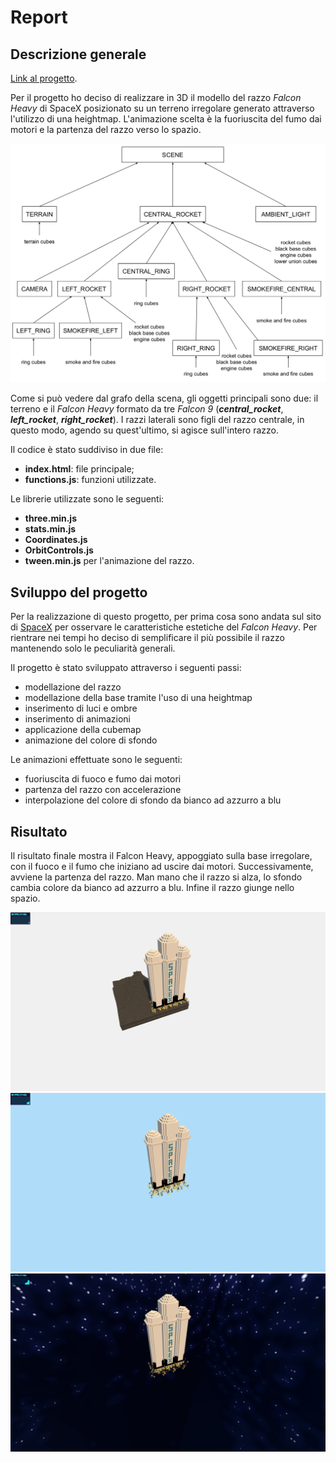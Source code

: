 # Report 
## Descrizione generale
[Link al progetto](https://cocuma22.github.io/Falcon-Heavy-with-boxes/).

Per il progetto ho deciso di realizzare in 3D il modello del razzo *Falcon Heavy* di SpaceX posizionato su un terreno irregolare generato attraverso l'utilizzo di una heightmap. L'animazione scelta è la fuoriuscita del fumo dai motori e la partenza del razzo verso lo spazio. 

![Scene graph](/resources/scene_graph.jpeg)

Come si può vedere dal grafo della scena, gli oggetti principali sono due: il terreno e il *Falcon Heavy* formato da tre *Falcon 9* (***central_rocket***, ***left_rocket***, ***right_rocket***). I razzi laterali sono figli del razzo centrale, in questo modo, agendo su quest'ultimo, si agisce sull'intero razzo.  

Il codice è stato suddiviso in due file: 

- **index.html**: file principale;
- **functions.js**: funzioni utilizzate.

Le librerie utilizzate sono le seguenti:

- **three.min.js**
- **stats.min.js**
- **Coordinates.js**
- **OrbitControls.js**
- **tween.min.js** per l'animazione del razzo.

## Sviluppo del progetto
Per la realizzazione di questo progetto, per prima cosa sono andata sul sito di [SpaceX](http://www.spacex.com/falcon-heavy) per osservare le caratteristiche estetiche del *Falcon Heavy*. Per rientrare nei tempi ho deciso di semplificare il più possibile il razzo mantenendo solo le peculiarità generali. 

Il progetto è stato sviluppato attraverso i seguenti passi: 

- modellazione del razzo 
- modellazione della base tramite l'uso di una heightmap
- inserimento di luci e ombre
- inserimento di animazioni
- applicazione della cubemap
- animazione del colore di sfondo

Le animazioni effettuate sono le seguenti: 

- fuoriuscita di fuoco e fumo dai motori
- partenza del razzo con accelerazione 
- interpolazione del colore di sfondo da bianco ad azzurro a blu


## Risultato
Il risultato finale mostra il Falcon Heavy, appoggiato sulla base irregolare, con il fuoco e il fumo che iniziano ad uscire dai motori. Successivamente, avviene la partenza del razzo. Man mano che il razzo si alza, lo sfondo cambia colore da bianco ad azzurro a blu. Infine il razzo giunge nello spazio.

![Razzo sulla base](/resources/base.png)
![Razzo in cielo](/resources/sky.png)
![Razzo nello spazio](/resources/space.png) 
